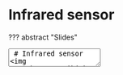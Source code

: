 # Infrared sensor

??? abstract "Slides"
    <div class="reveal deck1">
      <div class="slides">
        <section data-markdown>
          <textarea data-template>
            # Infrared sensor
            ![infrared sensor](https://wiki.keyestudio.com/images/8/82/KS0313_2-1-1.png){ style="height:200px" }
            ---
            ## Connection of infrared sensor to the board
            ![infrared connection](https://wiki.keyestudio.com/images/b/b6/Ks0364_-_connection_4.png){ style="height:300px" }
            ---
            <div style="display:flex;flex-direction:row">
              <div style="flex-grow:1">
                <table>
                  <tr>
                    <th style="text-align: left;">Purpose</th>
                    <th style="text-align: center;">Mode</th>
                    <th style="text-align: center;">Pin on board</th>
                  </tr>
                  <tr>
                    <td style="text-align: left;">Left sensor</td>
                    <td style="text-align: center;">Input</td>
                    <td style="text-align: center;">6</td>
                  </tr>
                  <tr>
                    <td style="text-align: left;">Middle sensor</td>
                    <td style="text-align: center;">Input</td>
                    <td style="text-align: center;">7</td>
                  </tr>
                  <tr>
                    <td style="text-align: left;">Right sensor</td>
                    <td style="text-align: center;">Input</td>
                    <td style="text-align: center;">8</td>
                  </tr>
                </table>
              </div>
            </div>
            ---
            Light up LED to reflect the state of left sensor
            ```c++ 
            int sensor1 = 6;
            int ledPin = 11; 
            void setup() {
              pinMode(sensor1, INPUT);
              pinMode(ledPin, OUTPUT);
            }

            void loop() {
              if (digitalRead(sensor1) == LOW) { 
                digitalWrite(ledPin, HIGH);
              } else {
                digitalWrite(ledPin, LOW);
              }
            }
            ```
            ---
            Light up LED to reflect the state of middle sensor
            ```c++ 
            int sensor2 = 7;
            int ledPin = 11; 
            void setup() {
              pinMode(sensor2, INPUT);
              pinMode(ledPin, OUTPUT);
            }

            void loop() {
              if (digitalRead(sensor2) == LOW) { 
                digitalWrite(ledPin, HIGH);
              } else {
                digitalWrite(ledPin, LOW);
              }
            }
            ```
            ---
            Light up LED to reflect the state of right sensor
            ```c++ 
            int sensor3 = 8;
            int ledPin = 11; 
            void setup() {
              pinMode(sensor3, INPUT);
              pinMode(ledPin, OUTPUT);
            }

            void loop() {
              if (digitalRead(sensor3) == LOW) { 
                digitalWrite(ledPin, HIGH);
              } else {
                digitalWrite(ledPin, LOW);
              }
            }
            ```
          </textarea>
        </section>
      </div>
    </div>
    !!! info inline end ""
        <kbd>F</kbd> for fullscreen &middot;
        <kbd>O</kbd> for overview

## What is infrared sensor?
<div style="display:flex;flex-direction:row;align-items:center">
<figure markdown>
<img src="https://wiki.keyestudio.com/images/8/82/KS0313_2-1-1.png" style="height:200px" />
<figcaption>Infrared sensors on the turtle robot</figcaption>
</figure>
<figure markdown>
<img src="https://wiki.keyestudio.com/images/b/b6/Ks0364_-_connection_4.png" style="height:200px" />
<figcaption>Infrared sensors connection</figcaption>
</figure>
</div>

## How does infrared sensor work?
Infrared sensors come in pairs of a transmitter and a receiver. The transmitter emits infrared wave/light, and the receiver will receive the infrared wave if the infrared wave is reflected by the surface. If the infrared wave is not reflected by the surface, the receiver will not receive any infrared wave. This is normally used to detect if the surface is white (LOW) or black/dark (HIGH) in colour. 

## Reading from infrared sensors
### Pin mode definition
<div style="display:flex;flex-direction:row">
  <div style="flex-grow:1">
    <table>
      <tr>
        <th style="text-align: left;">Purpose</th>
        <th style="text-align: center;">Mode</th>
        <th style="text-align: center;">Pin on board</th>
      </tr>
      <tr>
        <td style="text-align: left;">Left sensor</td>
        <td style="text-align: center;">Input</td>
        <td style="text-align: center;">6</td>
      </tr>
      <tr>
        <td style="text-align: left;">Middle sensor</td>
        <td style="text-align: center;">Input</td>
        <td style="text-align: center;">7</td>
      </tr>
      <tr>
        <td style="text-align: left;">Right sensor</td>
        <td style="text-align: center;">Input</td>
        <td style="text-align: center;">8</td>
      </tr>
    </table>
  </div>
</div>

### Light up LED to reflect the state of left sensor
```c++ linenums="1"
int sensor1 = 6; //(1)
int ledPin = 11; //(2)
void setup() {
  pinMode(sensor1, INPUT); //(3)
  pinMode(ledPin, OUTPUT); //(4)
}

void loop() {
  if (digitalRead(sensor1) == LOW) {  //(5)
    digitalWrite(ledPin, HIGH);  //(6)
  } else {
    digitalWrite(ledPin, LOW); //(7)
  }
}
```

1. Define the pin of left sensor as pin D6
2. Define LEDpin as Digital 11
3. Define the sensor as INPUT
4. Define LED as OUTPUT
5. Read the state of sensor, if detect the white paper, it is at LOW level
6. Light the LED
7. Turn off the LED

### Light up LED to reflect the state of middle sensor
```c++ linenums="1"
int sensor2 = 7; //(1)
int ledPin = 11; //(2)
void setup() {
  pinMode(sensor2, INPUT); //(3)
  pinMode(ledPin, OUTPUT); //(4)
}

void loop() {
  if (digitalRead(sensor2) == LOW) {  //(5)
    digitalWrite(ledPin, HIGH);  //(6)
  } else {
    digitalWrite(ledPin, LOW); //(7)
  }
}
```

1. Define the pin of middle sensor as pin D7
2. Define LEDpin as Digital 11
3. Define the sensor as INPUT
4. Define LED as OUTPUT
5. Read the state of sensor, if detect the white paper, it is at LOW level
6. Light the LED
7. Turn off the LED

### Light up LED to reflect the state of right sensor
```c++ linenums="1"
int sensor3 = 8; //(1)
int ledPin = 11; //(2)
void setup() {
  pinMode(sensor3, INPUT); //(3)
  pinMode(ledPin, OUTPUT); //(4)
}

void loop() {
  if (digitalRead(sensor3) == LOW) {  //(5)
    digitalWrite(ledPin, HIGH);  //(6)
  } else {
    digitalWrite(ledPin, LOW); //(7)
  }
}
```

1. Define the pin of right sensor as pin D8
2. Define LEDpin as Digital 11
3. Define the sensor as INPUT
4. Define LED as OUTPUT
5. Read the state of sensor, if detect the white paper, it is at LOW level
6. Light the LED
7. Turn off the LED

# Bring it further
1. How do we detect if the robot stays at the middle of a black line on a white background? How about the robot is slightly to the left or right of the black line?
